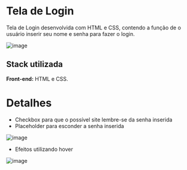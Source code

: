 # Tela de Login

Tela de Login desenvolvida com HTML e CSS, contendo a função de o usuário inserir seu nome e senha para fazer o login.

![image](https://github.com/user-attachments/assets/858f95dd-937a-4de3-88ab-a2978cc91fc1)

## Stack utilizada

**Front-end:** HTML e CSS.

# Detalhes

- Checkbox para que o possível site lembre-se da senha inserida
- Placeholder para esconder a senha inserida

![image](https://github.com/user-attachments/assets/b76204ac-e5ec-4c09-84a3-828cb5fb53c4)

- Efeitos utilizando hover

![image](https://github.com/user-attachments/assets/4101eb86-cfbf-46c1-ac42-2b1f46fc4589)





